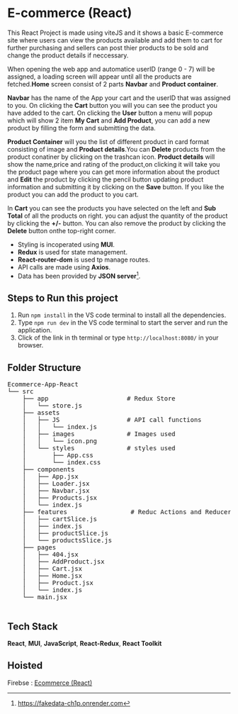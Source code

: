 # E-commerce (React)

This React Project is made using viteJS and it shows a basic E-commerce site where users can view the products available and add them to cart for further purchasing and sellers can post thier products  to be sold and change  the product details if neccessary. 

When opening the web app and automatice userID (range 0 - 7) will be assigned, a loading screen will appear until all the products are fetched.**Home** screen consist of 2 parts **Navbar** and **Product container**.

 **Navbar** has the name of  the App your cart and the userID that was assigned to you. On clicking the  **Cart** button you will you can see the product you have added to the cart. On clicking the **User** button a menu will popup which will show 2 item **My Cart** and **Add Product**, you can add a new product by filling the form and submitting the data.

 **Product Container** will you the list of different product in card format consisting of image and **Product details**.You can **Delete** products from the product conatiner by clicking on the trashcan icon. **Product details** will show the name,price and rating of the product,on clicking it will take you the product page where you can get more information about the product and **Edit** the product by clicking the pencil button updating product information and submitting it by clicking on the **Save** button. If you like the product you can add the product to you cart.

 In **Cart** you can see the products you have selected on the left and **Sub Total** of all the products on right. you  can adjust the quantity of the product by clicking the **+/-** button. You can also remove the product by clicking the **Delete** button onthe top-right corner.

*  Styling is incoperated using **MUI**.
*  **Redux** is used for state management.
*  **React-router-dom** is used tp manage routes.
*  API calls are made using **Axios**.
*  Data has been provided by **JSON server**[^1].

## Steps to Run this project

1. Run ``npm install`` in the VS code terminal to  install all the dependencies.
2. Type ``npm run dev`` in the VS code terminal to start the server and run the application.
3. Click of the link in th terminal or type  ``http://localhost:8080/`` in your browser.


## Folder Structure
<pre>
Ecommerce-App-React
└── src
    ├── app                     # Redux Store
    │   └── store.js
    ├── assets
    │   ├── JS                  # API call functions
    │   │   └── index.js
    │   ├── images              # Images used
    │   │   └── icon.png
    │   └── styles              # styles used
    │       ├── App.css
    │       └── index.css
    ├── components              
    │   ├── App.jsx
    │   ├── Loader.jsx
    │   ├── Navbar.jsx
    │   ├── Products.jsx
    │   └── index.js
    ├── features                 # Reduc Actions and Reducers
    │   ├── cartSlice.js
    │   ├── index.js
    │   ├── productSlice.js
    │   └── productsSlice.js
    ├── pages
    │   ├── 404.jsx
    │   ├── AddProduct.jsx
    │   ├── Cart.jsx
    │   ├── Home.jsx
    │   ├── Product.jsx
    │   └── index.js
    └── main.jsx

</pre>

## Tech Stack

**React**, **MUI**, **JavaScript**, **React-Redux**, **React Toolkit**

## Hoisted

Firebse : [Ecommerce (React)](https://react-ecommerce-51d79.firebaseapp.com/)

[^1]: https://fakedata-ch1p.onrender.com
